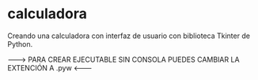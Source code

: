 # calculadora
Creando una calculadora con interfaz de usuario con biblioteca Tkinter de Python.

---> PARA CREAR EJECUTABLE SIN CONSOLA PUEDES CAMBIAR LA EXTENCIÓN A .pyw <---
